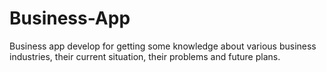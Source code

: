 # Business-App
Business app develop for getting some knowledge about various business industries, their current situation, their problems and future plans.
